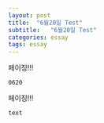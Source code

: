 ```yaml
---
layout: post
title:  "6월20일 Test"
subtitle:   "6월20일 Test"
categories: essay
tags: essay
---
```


페이징!!!
~~~
0620
~~~
페이징!!!
~~~
text
~~~